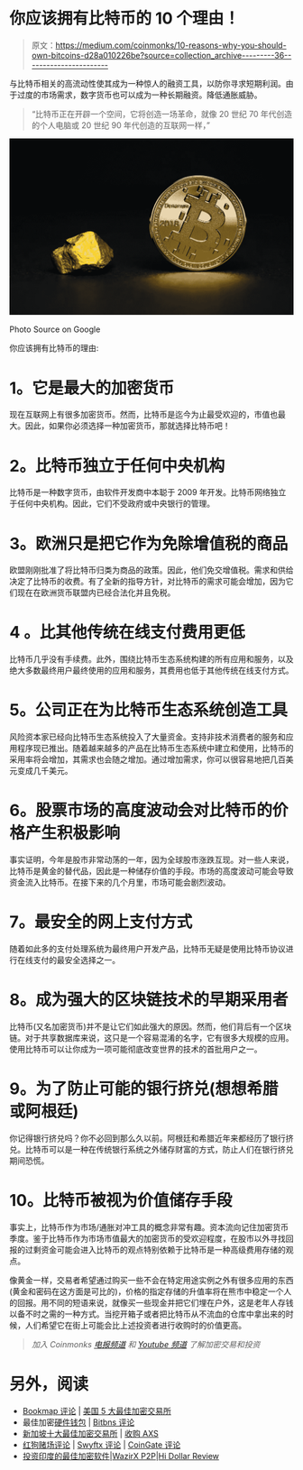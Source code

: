 # 你应该拥有比特币的 10 个理由！

> 原文：<https://medium.com/coinmonks/10-reasons-why-you-should-own-bitcoins-d28a010226be?source=collection_archive---------36----------------------->

与比特币相关的高流动性使其成为一种惊人的融资工具，以防你寻求短期利润。由于过度的市场需求，数字货币也可以成为一种长期融资。降低通胀威胁。

> “比特币正在开辟一个空间，它将创造一场革命，就像 20 世纪 70 年代创造的个人电脑或 20 世纪 90 年代创造的互联网一样，”

![](img/ddadf22c863898144ddcd9b800ccaa24.png)

Photo Source on Google

你应该拥有比特币的理由:

# **1。它是最大的加密货币**

现在互联网上有很多加密货币。然而，比特币是迄今为止最受欢迎的，市值也最大。因此，如果你必须选择一种加密货币，那就选择比特币吧！

# **2。比特币独立于任何中央机构**

比特币是一种数字货币，由软件开发商中本聪于 2009 年开发。比特币网络独立于任何中央机构。因此，它们不受政府或中央银行的管理。

# **3。欧洲只是把它作为免除增值税的商品**

欧盟刚刚批准了将比特币归类为商品的政策。因此，他们免交增值税。需求和供给决定了比特币的收费。有了全新的指导方针，对比特币的需求可能会增加，因为它们现在在欧洲货币联盟内已经合法化并且免税。

# 4 **。比其他传统在线支付费用更低**

比特币几乎没有手续费。此外，围绕比特币生态系统构建的所有应用和服务，以及绝大多数最终用户最终使用的应用和服务，其费用也低于其他传统在线支付方式。

# **5。公司正在为比特币生态系统创造工具**

风险资本家已经向比特币生态系统投入了大量资金。支持非技术消费者的服务和应用程序现已推出。随着越来越多的产品在比特币生态系统中建立和使用，比特币的采用率将会增加，其需求也会随之增加。通过增加需求，你可以很容易地把几百美元变成几千美元。

# **6。股票市场的高度波动会对比特币的价格产生积极影响**

事实证明，今年是股市非常动荡的一年，因为全球股市涨跌互现。对一些人来说，比特币是黄金的替代品，因此是一种储存价值的手段。市场的高度波动可能会导致资金流入比特币。在接下来的几个月里，市场可能会剧烈波动。

# **7。最安全的网上支付方式**

随着如此多的支付处理系统为最终用户开发产品，比特币无疑是使用比特币协议进行在线支付的最安全选择之一。

# **8。成为强大的区块链技术的早期采用者**

比特币(又名加密货币)并不是让它们如此强大的原因。然而，他们背后有一个区块链。对于共享数据库来说，这只是一个容易混淆的名字，它有很多大规模的应用。使用比特币可以让你成为一项可能彻底改变世界的技术的首批用户之一。

# **9。为了防止可能的银行挤兑(想想希腊或阿根廷)**

你记得银行挤兑吗？你不必回到那么久以前。阿根廷和希腊近年来都经历了银行挤兑。比特币可以是一种在传统银行系统之外储存财富的方式，防止人们在银行挤兑期间恐慌。

# **10。比特币被视为价值储存手段**

事实上，比特币作为市场/通胀对冲工具的概念非常有趣。资本流向记住加密货币季度。鉴于比特币作为市场市值最大的加密货币的受欢迎程度，在股市以外寻找回报的过剩资金可能会进入比特币的观点特别依赖于比特币是一种高级费用存储的观点。

像黄金一样，交易者希望通过购买一些不会在特定用途实例之外有很多应用的东西(黄金和密码在这方面是可比的)，价格的指定存储的升值率将在熊市中稳定一个人的回报。用不同的短语来说，就像买一些现金并把它们埋在户外，这是老年人存钱以备不时之需的一种方式。当挖开箱子或者把比特币从不流血的仓库中拿出来的时候，人们希望它在街上可能会比上述投资者进行收购时的价值更高。

> *加入 Coinmonks* [*电报频道*](https://t.me/coincodecap) *和* [*Youtube 频道*](https://www.youtube.com/c/coinmonks/videos) *了解加密交易和投资*

# 另外，阅读

*   [Bookmap 评论](https://coincodecap.com/bookmap-review-2021-best-trading-software) | [美国 5 大最佳加密交易所](https://coincodecap.com/crypto-exchange-usa)
*   最佳加密[硬件钱包](/coinmonks/hardware-wallets-dfa1211730c6) | [Bitbns 评论](/coinmonks/bitbns-review-38256a07e161)
*   [新加坡十大最佳加密交易所](https://coincodecap.com/crypto-exchange-in-singapore) | [收购 AXS](https://coincodecap.com/buy-axs-token)
*   [红狗赌场评论](https://coincodecap.com/red-dog-casino-review) | [Swyftx 评论](https://coincodecap.com/swyftx-review) | [CoinGate 评论](https://coincodecap.com/coingate-review)
*   [投资印度的最佳加密软件](https://coincodecap.com/best-crypto-to-invest-in-india-in-2021)|[WazirX P2P](https://coincodecap.com/wazirx-p2p)|[Hi Dollar Review](https://coincodecap.com/hi-dollar-review)